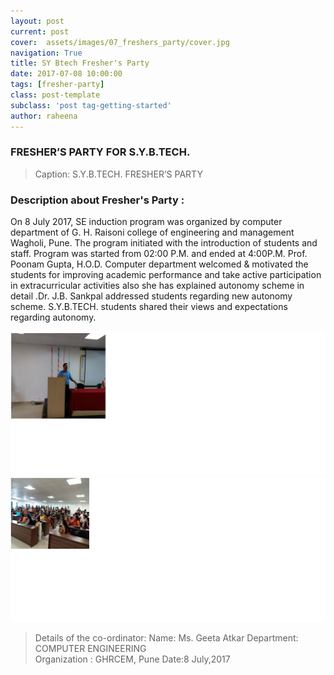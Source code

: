 ```yaml
---
layout: post
current: post
cover:  assets/images/07_freshers_party/cover.jpg
navigation: True
title: SY Btech Fresher's Party
date: 2017-07-08 10:00:00
tags: [fresher-party]
class: post-template
subclass: 'post tag-getting-started'
author: raheena
---
```



### FRESHER’S PARTY FOR S.Y.B.TECH.

> Caption: S.Y.B.TECH. FRESHER’S PARTY
   
### Description about Fresher's Party :

On 8 July 2017, SE induction program was organized by computer department of G. H. Raisoni college of engineering and management Wagholi, Pune. The program initiated with the introduction of students and staff. Program was started from 02:00 P.M. and ended at 4:00P.M. Prof. Poonam Gupta, H.O.D. Computer department welcomed & motivated the students for improving academic performance and take active participation in extracurricular activities also she has explained autonomy scheme in detail .Dr. J.B. Sankpal addressed students regarding new autonomy scheme.  S.Y.B.TECH. students shared their views and expectations regarding autonomy.

![students attending seminar](assets/images/07_freshers_party/1.jpg "microprocessor_8086_1")
![students attending seminar](assets/images/07_freshers_party/2.jpg "microprocessor_8086_2")

> Details of the co-ordinator:
> Name: Ms. Geeta Atkar 
> Department: COMPUTER ENGINEERING    
> Organization : GHRCEM, Pune 
> Date:8 July,2017

